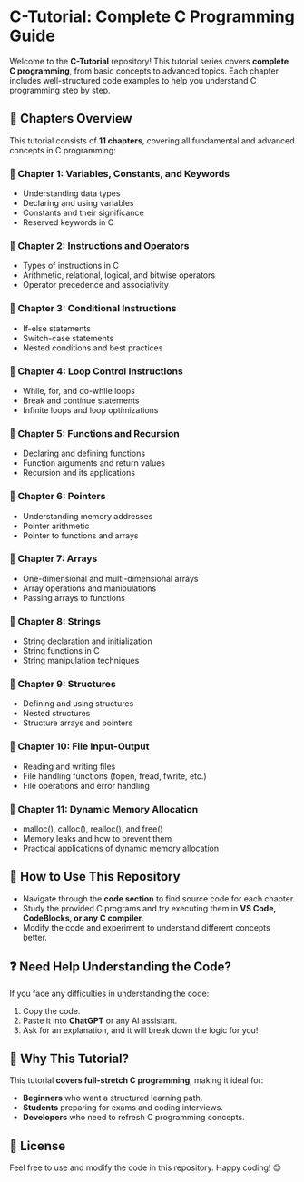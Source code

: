 # C-Tutorial: Complete C Programming Guide

Welcome to the **C-Tutorial** repository! This tutorial series covers **complete C programming**, from basic concepts to advanced topics. Each chapter includes well-structured code examples to help you understand C programming step by step.

## 📌 Chapters Overview

This tutorial consists of **11 chapters**, covering all fundamental and advanced concepts in C programming:

### 🔹 Chapter 1: Variables, Constants, and Keywords
- Understanding data types
- Declaring and using variables
- Constants and their significance
- Reserved keywords in C

### 🔹 Chapter 2: Instructions and Operators
- Types of instructions in C
- Arithmetic, relational, logical, and bitwise operators
- Operator precedence and associativity

### 🔹 Chapter 3: Conditional Instructions
- If-else statements
- Switch-case statements
- Nested conditions and best practices

### 🔹 Chapter 4: Loop Control Instructions
- While, for, and do-while loops
- Break and continue statements
- Infinite loops and loop optimizations

### 🔹 Chapter 5: Functions and Recursion
- Declaring and defining functions
- Function arguments and return values
- Recursion and its applications

### 🔹 Chapter 6: Pointers
- Understanding memory addresses
- Pointer arithmetic
- Pointer to functions and arrays

### 🔹 Chapter 7: Arrays
- One-dimensional and multi-dimensional arrays
- Array operations and manipulations
- Passing arrays to functions

### 🔹 Chapter 8: Strings
- String declaration and initialization
- String functions in C
- String manipulation techniques

### 🔹 Chapter 9: Structures
- Defining and using structures
- Nested structures
- Structure arrays and pointers

### 🔹 Chapter 10: File Input-Output
- Reading and writing files
- File handling functions (fopen, fread, fwrite, etc.)
- File operations and error handling

### 🔹 Chapter 11: Dynamic Memory Allocation
- malloc(), calloc(), realloc(), and free()
- Memory leaks and how to prevent them
- Practical applications of dynamic memory allocation

## 🚀 How to Use This Repository
- Navigate through the **code section** to find source code for each chapter.
- Study the provided C programs and try executing them in **VS Code, CodeBlocks, or any C compiler**.
- Modify the code and experiment to understand different concepts better.

## ❓ Need Help Understanding the Code?
If you face any difficulties in understanding the code:
1. Copy the code.
2. Paste it into **ChatGPT** or any AI assistant.
3. Ask for an explanation, and it will break down the logic for you!

## 🎯 Why This Tutorial?
This tutorial **covers full-stretch C programming**, making it ideal for:
- **Beginners** who want a structured learning path.
- **Students** preparing for exams and coding interviews.
- **Developers** who need to refresh C programming concepts.

## 📜 License
Feel free to use and modify the code in this repository. Happy coding! 😊